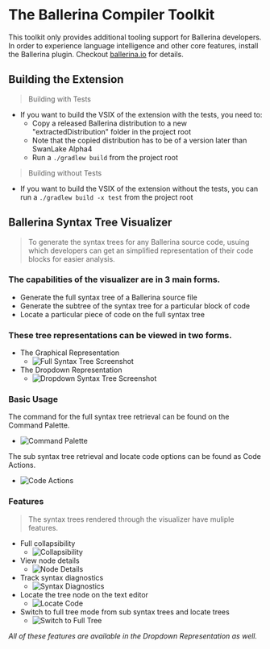 # The Ballerina Compiler Toolkit

This toolkit only provides additional tooling support for Ballerina developers. In order to experience language intelligence and other core features, install the Ballerina plugin. Checkout [ballerina.io](https://ballerina.io/) for details.

## Building the Extension
> Building with Tests
* If you want to build the VSIX of the extension with the tests, you need to:
    - Copy a released Ballerina distribution to a new "extractedDistribution" folder in the project root
    - Note that the copied distribution has to be of a version later than SwanLake Alpha4
    - Run a ```./gradlew build``` from the project root

> Building without Tests
* If you want to build the VSIX of the extension without the tests, you can run a ```./gradlew build -x test``` from the project root


## Ballerina Syntax Tree Visualizer
> To generate the syntax trees for any Ballerina source code, usuing which developers can get an simplified representation of their code blocks for easier analysis.

### The capabilities of the visualizer are in 3 main forms.
* Generate the full syntax tree of a Ballerina source file    
* Generate the subtree of the syntax tree for a particular block of code
* Locate a particular piece of code on the full syntax tree

### These tree representations can be viewed in two forms.
* The Graphical Representation
    - ![Full Syntax Tree Screenshot](docs/GraphicalTree.png)
* The Dropdown Representation
    - ![Dropdown Syntax Tree Screenshot](docs/DropdownTree.png)

### Basic Usage

The command for the full syntax tree retrieval can be found on the Command Palette.
- ![Command Palette](docs/CommandPalette.gif)

The sub syntax tree retrieval and locate code options can be found as Code Actions.
- ![Code Actions](docs/CodeActions.gif)

### Features
> The syntax trees rendered through the visualizer have muliple features.
* Full collapsibility
    - ![Collapsibility](docs/Collapsible.gif)
* View node details
    - ![Node Details](docs/NodeDetails.gif)
* Track syntax diagnostics
    - ![Syntax Diagnostics](docs/Diagnostics.gif)
* Locate the tree node on the text editor
    - ![Locate Code](docs/LocateCode.gif)
* Switch to full tree mode from sub syntax trees and locate trees
    - ![Switch to Full Tree](docs/SwitchFullTree.gif)    

*All of these features are available in the Dropdown Representation as well.*
